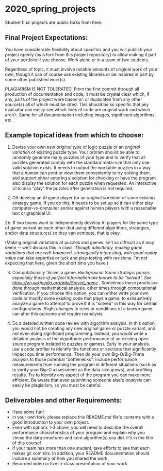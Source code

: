 # 2020_spring_projects
Student final projects are public forks from here.

## Final Project Expectations:

You have considerable flexibility about specifics and you will publish your project openly (as a fork from this project repository) to allow making it part of your portfolio if you choose.  Work alone or in a team of two students. 

Regardless of topic, it must involve notable amounts of original work of your own, though it can of course use existing libraries or be inspired in part by some other published work(s). 

PLAGIARISM IS NOT TOLERATED. From the first commit through all production of documentation and code, it must be crystal clear which, if any, parts of the project were based on or duplicated from any other source(s) all of which must be cited.  This should be so specific that any evaluator can easily see which lines of code are original work and which aren't.  Same for all documentation including images, significant algorithms, etc.

## Example topical ideas from which to choose:

1. Devise your own new _original_ type of logic puzzle or an _original variation_ of existing puzzle type. Your proram should be able to randomly generate many puzzles of your type and to verify that all puzzles generated comply with the standard meta-rule that only one valid solution exists. It needs to output the workable puzzles in a way that a human can print or view them conveniently to try solving them, and support either entering a solution for checking or have the program also display the solution for each puzzle when requested. An interactive UI to also "play" the puzzles after generation is *not* required.

2. OR develop an AI game player for an _original variation_ of some existing strategy game.  If you do this, it needs to be set up so it can either play computer-vs-computer and/or against human players with a reasonable text or graphical UI. 

2b. If two teams want to independently develop AI players for the same type of game variant as each other (but using different algorithms, strategies, and/or data structures) so they can compete, that is okay.

(Making original variations of puzzles and games isn't as difficult as it may seem -- we'll discuss this in class. _Though admittedly, making game variations that are well-balanced, strategically interesting, with good replay value_ can take expertise or luck and play-testing with revisions.  I'm not expecting that here, given the short time you have.)

3. Computationally 'Solve' a game.  _Background: Some strategic games, especially those of perfect information are known to be "solved". See https://en.wikipedia.org/wiki/Solved_game ._  Sometimes these proofs are done through mathematical analysis, other times through computational verification. If you choose this option, you can either write your own code or modify some existing code that plays a game, to exhaustively analyze a game to attempt to prove if it is "solved" in this way for certain configurations. Slight changes to rules or conditions of a known game can alter this outcome and require reanalysis.

4. Do a detailed written code review with algorithm analysis. In this option, you would not be creating any new original game or puzzle variant, and not even doing significant programming. Instead, you would write a detailed analysis of the algorithmic performance of an existing open source program (related to puzzles or games). Early in your analysis, use a code profiler to identify the functions or sections that significantly impact cpu time performance. Then do your own Big-O/Big-Theta analysis fo those potential "bottlenecks". Include performance measurements from running the program in different situations (such as to verify your Big-O assessment as the data size grows), and profiling results. Try to identify any aspect of the program you can make more efficient. Be aware that even submitting someone else's _analysis_ can easily be plagiarism, so you must be careful. 

## Deliverables and other Requirements:

* Have some fun!
* In your own fork, please replace this README.md file's contents with a good introduction to your own project. 
* Even with options 1-3 above, you will need to describe the overall performance characteristics of your program and explain why you chose the data structures and core algorithm(s) you did. It's in the title of this course!
* If your team has more than one student, take efforts to see that each makes git commits. In addition, your README documentation should include a summary of how you shared the work.
* Recorded video or live in-class presentation of your work. 

